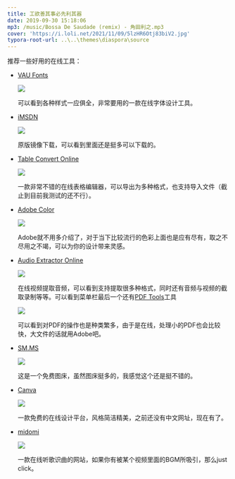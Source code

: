 ```yaml
---
title: 工欲善其事必先利其器
date: 2019-09-30 15:18:06
mp3: /music/Bossa De Saudade (remix) - 角田利之.mp3
cover: 'https://i.loli.net/2021/11/09/5lzHR6Otj83biV2.jpg'
typora-root-url: ..\..\themes\diaspora\source
---
```




推荐一些好用的在线工具：

* [VAU Fonts](https://vaufonts.com/)

  ![](/img/tools/QQ截图20190930152053.jpg)

  可以看到各种样式一应俱全，非常要用的一款在线字体设计工具。

* [iMSDN](http://www.imsdn.cn/)

  ![](/img/tools/QQ截图20190930152415.jpg)

  原版镜像下载，可以看到里面还是挺多可以下载的。

* [Table Convert Online](https://tableconvert.com/)

  ![](/img/tools/QQ截图20190930152714.jpg)

  一款非常不错的在线表格编辑器，可以导出为多种格式，也支持导入文件（截止到目前我测试的还不行）。

* [Adobe Color](https://color.adobe.com)

  ![](/img/tools/QQ截图20190930153106.jpg)

  Adobe就不用多介绍了，对于当下比较流行的色彩上面也是应有尽有，取之不尽用之不竭，可以为你的设计带来灵感。

* [Audio Extractor Online](http://audio-extractor.net/)

  ![](/img/tools/QQ截图20190930153604.jpg)

  在线视频提取音频，可以看到支持提取很多种格式，同时还有音频与视频的截取录制等等。可以看到菜单栏最后一个还有[PDF Tools](https://pdf.io)工具

  ![](/img/tools/QQ截图20190930153932.jpg)

  可以看到对PDF的操作也是种类繁多，由于是在线，处理小的PDF也会比较快，大文件的话就用Adobe吧。

* [SM.MS](https://sm.ms/)

  ![](/img/tools/QQ截图20190930154418.jpg)

  这是一个免费图床，虽然图床挺多的，我感觉这个还是挺不错的。

* [Canva](https://www.canva.cn/)

  ![](/img/tools/QQ截图20190930154758.jpg)

  一款免费的在线设计平台，风格简洁精美，之前还没有中文网址，现在有了。

* [midomi](https://www.midomi.com)

  ![](/img/tools/QQ截图20190930155444.jpg)

  一款在线听歌识曲的网站，如果你有被某个视频里面的BGM所吸引，那么just click。